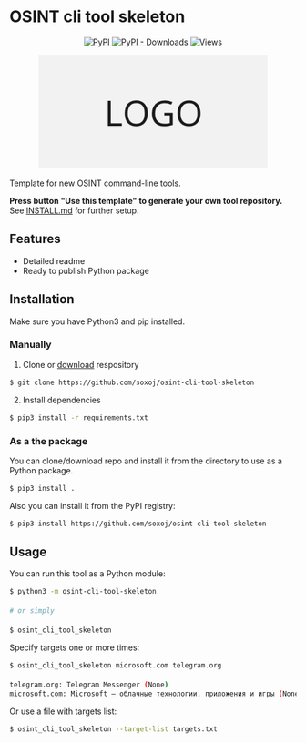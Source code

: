 # OSINT cli tool skeleton

<p align="center">
  <p align="center">
    <a href="https://pypi.org/project/osint-cli-tool-skeleton/">
      <img alt="PyPI" src="https://img.shields.io/pypi/v/osint-cli-tool-skeleton?style=flat-square">
    </a>
    <a href="https://pypi.org/project/osint-cli-tool-skeleton/">
      <img alt="PyPI - Downloads" src="https://img.shields.io/pypi/dw/osint-cli-tool-skeleton?style=flat-square">
    </a>
    <a href="https://pypi.org/project/osint-cli-tool-skeleton/">
      <img alt="Views" src="https://komarev.com/ghpvc/?username=osint-cli-tool-skeleton&color=brightgreen&label=views&style=flat-square">
    </a>
  </p>
  <p align="center">
    <img src="https://raw.githubusercontent.com/soxoj/osint-cli-tool-skeleton/main/pictures/logo.png" height="200"/>
  </p>
</p>

Template for new OSINT command-line tools.

**Press button "Use this template" to generate your own tool repository.** See [INSTALL.md](INSTALL.md) for further setup.

## Features

- Detailed readme
- Ready to publish Python package

## Installation

Make sure you have Python3 and pip installed.

### Manually

1. Clone or [download](https://github.com/soxoj/osint-cli-tool-skeleton/archive/refs/heads/main.zip) respository
```sh
$ git clone https://github.com/soxoj/osint-cli-tool-skeleton
```

2. Install dependencies
```sh
$ pip3 install -r requirements.txt
```

### As a the package

You can clone/download repo and install it from the directory to use as a Python package.
```sh
$ pip3 install .
```

Also you can install it from the PyPI registry:
```sh
$ pip3 install https://github.com/soxoj/osint-cli-tool-skeleton
```

## Usage

You can run this tool as a Python module:
```sh
$ python3 -m osint-cli-tool-skeleton

# or simply

$ osint_cli_tool_skeleton
```

Specify targets one or more times:
```sh
$ osint_cli_tool_skeleton microsoft.com telegram.org

telegram.org: Telegram Messenger (None)
microsoft.com: Microsoft — облачные технологии, приложения и игры (None)
```

Or use a file with targets list:
```sh
$ osint_cli_tool_skeleton --target-list targets.txt
```